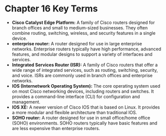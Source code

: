 # Chapter 16 Key Terms

*   **Cisco Catalyst Edge Platform:** A family of Cisco routers designed for branch offices and small to medium-sized businesses. They often combine routing, switching, wireless, and security features in a single device.
*   **enterprise router:** A router designed for use in large enterprise networks. Enterprise routers typically have high performance, advanced features, and modular designs to support a variety of interfaces and services.
*   **Integrated Services Router (ISR):** A family of Cisco routers that offer a wide range of integrated services, such as routing, switching, security, and voice. ISRs are commonly used in branch offices and enterprise networks.
*   **IOS (Internetwork Operating System):** The core operating system used on most Cisco networking devices, including routers and switches. It provides a command-line interface (CLI) for configuration and management.
*   **IOS XE:**  A newer version of Cisco IOS that is based on Linux. It provides a more modular and flexible architecture than traditional IOS.
*   **SOHO router:** A router designed for use in small office/home office (SOHO) environments. SOHO routers typically have basic features and are less expensive than enterprise routers.
